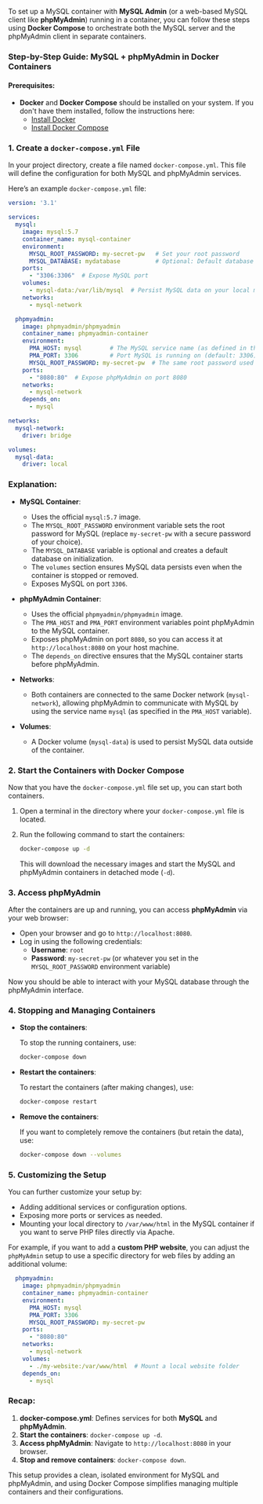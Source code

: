To set up a MySQL container with **MySQL Admin** (or a web-based MySQL client like **phpMyAdmin**) running in a container, you can follow these steps using **Docker Compose** to orchestrate both the MySQL server and the phpMyAdmin client in separate containers.

### Step-by-Step Guide: MySQL + phpMyAdmin in Docker Containers

#### Prerequisites:
- **Docker** and **Docker Compose** should be installed on your system. If you don't have them installed, follow the instructions here:
  - [Install Docker](https://docs.docker.com/get-docker/)
  - [Install Docker Compose](https://docs.docker.com/compose/install/)

### 1. **Create a `docker-compose.yml` File**

In your project directory, create a file named `docker-compose.yml`. This file will define the configuration for both MySQL and phpMyAdmin services.

Here’s an example `docker-compose.yml` file:

```yaml
version: '3.1'

services:
  mysql:
    image: mysql:5.7
    container_name: mysql-container
    environment:
      MYSQL_ROOT_PASSWORD: my-secret-pw   # Set your root password
      MYSQL_DATABASE: mydatabase          # Optional: Default database to create
    ports:
      - "3306:3306"  # Expose MySQL port
    volumes:
      - mysql-data:/var/lib/mysql  # Persist MySQL data on your local machine
    networks:
      - mysql-network

  phpmyadmin:
    image: phpmyadmin/phpmyadmin
    container_name: phpmyadmin-container
    environment:
      PMA_HOST: mysql        # The MySQL service name (as defined in the docker-compose.yml)
      PMA_PORT: 3306         # Port MySQL is running on (default: 3306)
      MYSQL_ROOT_PASSWORD: my-secret-pw  # The same root password used for MySQL
    ports:
      - "8080:80"  # Expose phpMyAdmin on port 8080
    networks:
      - mysql-network
    depends_on:
      - mysql

networks:
  mysql-network:
    driver: bridge

volumes:
  mysql-data:
    driver: local
```

### Explanation:
- **MySQL Container**:
  - Uses the official `mysql:5.7` image.
  - The `MYSQL_ROOT_PASSWORD` environment variable sets the root password for MySQL (replace `my-secret-pw` with a secure password of your choice).
  - The `MYSQL_DATABASE` variable is optional and creates a default database on initialization.
  - The `volumes` section ensures MySQL data persists even when the container is stopped or removed.
  - Exposes MySQL on port `3306`.

- **phpMyAdmin Container**:
  - Uses the official `phpmyadmin/phpmyadmin` image.
  - The `PMA_HOST` and `PMA_PORT` environment variables point phpMyAdmin to the MySQL container.
  - Exposes phpMyAdmin on port `8080`, so you can access it at `http://localhost:8080` on your host machine.
  - The `depends_on` directive ensures that the MySQL container starts before phpMyAdmin.

- **Networks**:
  - Both containers are connected to the same Docker network (`mysql-network`), allowing phpMyAdmin to communicate with MySQL by using the service name `mysql` (as specified in the `PMA_HOST` variable).

- **Volumes**:
  - A Docker volume (`mysql-data`) is used to persist MySQL data outside of the container.

### 2. **Start the Containers with Docker Compose**

Now that you have the `docker-compose.yml` file set up, you can start both containers.

1. Open a terminal in the directory where your `docker-compose.yml` file is located.

2. Run the following command to start the containers:

   ```bash
   docker-compose up -d
   ```

   This will download the necessary images and start the MySQL and phpMyAdmin containers in detached mode (`-d`).

### 3. **Access phpMyAdmin**

After the containers are up and running, you can access **phpMyAdmin** via your web browser:

- Open your browser and go to `http://localhost:8080`.
- Log in using the following credentials:
  - **Username**: `root`
  - **Password**: `my-secret-pw` (or whatever you set in the `MYSQL_ROOT_PASSWORD` environment variable)

Now you should be able to interact with your MySQL database through the phpMyAdmin interface.

### 4. **Stopping and Managing Containers**

- **Stop the containers**:

  To stop the running containers, use:

  ```bash
  docker-compose down
  ```

- **Restart the containers**:

  To restart the containers (after making changes), use:

  ```bash
  docker-compose restart
  ```

- **Remove the containers**:

  If you want to completely remove the containers (but retain the data), use:

  ```bash
  docker-compose down --volumes
  ```

### 5. **Customizing the Setup**
You can further customize your setup by:
- Adding additional services or configuration options.
- Exposing more ports or services as needed.
- Mounting your local directory to `/var/www/html` in the MySQL container if you want to serve PHP files directly via Apache.

For example, if you want to add a **custom PHP website**, you can adjust the `phpMyAdmin` setup to use a specific directory for web files by adding an additional volume:

```yaml
  phpmyadmin:
    image: phpmyadmin/phpmyadmin
    container_name: phpmyadmin-container
    environment:
      PMA_HOST: mysql
      PMA_PORT: 3306
      MYSQL_ROOT_PASSWORD: my-secret-pw
    ports:
      - "8080:80"
    networks:
      - mysql-network
    volumes:
      - ./my-website:/var/www/html  # Mount a local website folder
    depends_on:
      - mysql
```

### Recap:
1. **docker-compose.yml**: Defines services for both **MySQL** and **phpMyAdmin**.
2. **Start the containers**: `docker-compose up -d`.
3. **Access phpMyAdmin**: Navigate to `http://localhost:8080` in your browser.
4. **Stop and remove containers**: `docker-compose down`.

This setup provides a clean, isolated environment for MySQL and phpMyAdmin, and using Docker Compose simplifies managing multiple containers and their configurations.